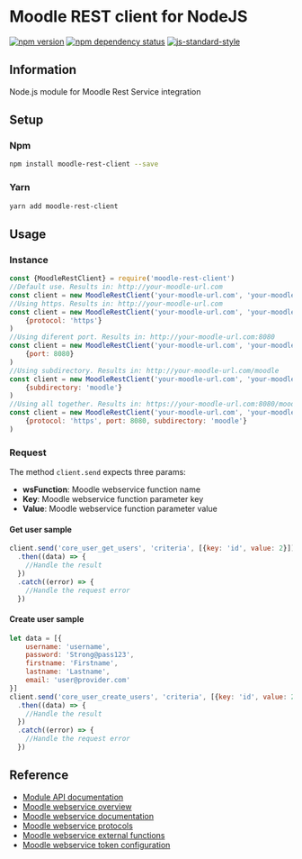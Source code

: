 Moodle REST client for NodeJS
===
[![npm version](https://badge.fury.io/js/moodle-rest-client.svg)](http://badge.fury.io/js/moodle-rest-client)
[![npm dependency status](https://david-dm.org/virgilioneto/moodle-rest-client.svg)](https://david-dm.org/virgilioneto/moodle-rest-client)
[![js-standard-style](https://img.shields.io/badge/code%20style-standard-brightgreen.svg)](http://standardjs.com/)

## Information
Node.js module for Moodle Rest Service integration

## Setup

### Npm
```bash
npm install moodle-rest-client --save
 ```

### Yarn
```bash
yarn add moodle-rest-client
```
 
## Usage

### Instance
```javascript
const {MoodleRestClient} = require('moodle-rest-client')
//Default use. Results in: http://your-moodle-url.com
const client = new MoodleRestClient('your-moodle-url.com', 'your-moodle-token')
//Using https. Results in: http://your-moodle-url.com
const client = new MoodleRestClient('your-moodle-url.com', 'your-moodle-token',
    {protocol: 'https'}
)
//Using diferent port. Results in: http://your-moodle-url.com:8080
const client = new MoodleRestClient('your-moodle-url.com', 'your-moodle-token',
    {port: 8080}
)
//Using subdirectory. Results in: http://your-moodle-url.com/moodle
const client = new MoodleRestClient('your-moodle-url.com', 'your-moodle-token',
    {subdirectory: 'moodle'}
)
//Using all together. Results in: https://your-moodle-url.com:8080/moodle
const client = new MoodleRestClient('your-moodle-url.com', 'your-moodle-token',
    {protocol: 'https', port: 8080, subdirectory: 'moodle'}
)
```

### Request
The method `client.send` expects three params:
* **wsFunction**: Moodle webservice function name
* **Key**: Moodle webservice function  parameter key
* **Value**: Moodle webservice function parameter value

#### Get user sample
```javascript
client.send('core_user_get_users', 'criteria', [{key: 'id', value: 2}])
  .then((data) => {
    //Handle the result
  })
  .catch((error) => {
    //Handle the request error
  })
```

#### Create user sample
```javascript
let data = [{
    username: 'username',
    password: 'Strong@pass123',
    firstname: 'Firstname',
    lastname: 'Lastname',
    email: 'user@provider.com'
}]
client.send('core_user_create_users', 'criteria', [{key: 'id', value: 2}])
  .then((data) => {
    //Handle the result
  })
  .catch((error) => {
    //Handle the request error
  })
```
## Reference
* [Module API documentation](https://virgilioneto.github.io/moodle-rest-client)
* [Moodle webservice overview](http://your-moodle-url.com/admin/settings.php?section=webservicesoverview)
* [Moodle webservice documentation](http://your-moodle-url.com/admin/webservice/documentation.php)
* [Moodle webservice protocols](http://your-moodle-url.com/admin/settings.php?section=webserviceprotocols)
* [Moodle webservice external functions](http://your-moodle-url.com/admin/settings.php?section=externalservices)
* [Moodle webservice token configuration](http://your-moodle-url.com/admin/settings.php?section=webservicetokens)
